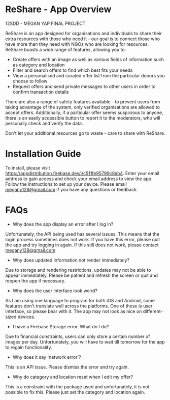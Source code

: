 # ReShare - App Overview
12SDD - MEGAN YAP FINAL PROJECT

ReShare is an app designed for organisations and individuals to share their extra resources with those who need it - our goal is to connect those who have more than they need with NGOs who are looking for resources. ReShare boasts a wide range of features, allowing you to:
- Create offers with an image as well as various fields of information such as category and location
- Filter and search offers to find which best fits your needs
- View a personalised and curated offer list from the particular donors you choose to follow
- Request offers and send private messages to other users in order to confirm transaction details

There are also a range of safety features available - to prevent users from taking advantage of the system, only verified organisations are allowed to accept offers. Additionally, if a particular offer seems suspicious to anyone, there is an easily accessible button to report it to the moderators, who will personally check and verify the data.

Don't let your additional resources go to waste - care to share with ReShare.

# Installation Guide
To install, please visit https://appdistribution.firebase.dev/i/c511fe95799c8ab4. Enter your email address to gain access and check your email address
to view the app. Follow the instructions to set up your device. Please email megany128@gmail.com if you have any questions or feedback.

# FAQs
- Why does the app display an error after I log in?

Unfortunately, the API being used has several issues. This means that the login process sometimes does not work. If you have this error,
please quit the app and try logging in again. If this still does not work, please contact megany128@gmail.com

- Why does updated information not render immediately?

Due to storage and rendering restrictions, updates may not be able to appear immediately. Please be patient and refresh the screen
or quit and reopen the app if necessary.

- Why does the user interface look weird?

As I am using one language to program for both iOS and Android, some features don't translate well across the platforms.
One of these is user interface, so please bear with it. The app may not look as nice on different-sized devices.

- I have a Firebase Storage error. What do I do?

Due to financial constraints, users can only store a certain number of images per day. Unfortunately, you will have to wait till tomorrow for the app to regain functionality.

- Why does it say 'network error'?

This is an API issue. Please dismiss the error and try again.

- Why do category and location reset when I edit my offer?

This is a constraint with the package used and unfortunately, it is not possible to fix this. Please just set the category and location again.
